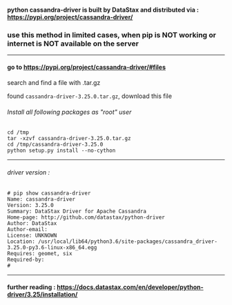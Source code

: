 #### python cassandra-driver is built by DataStax and distributed via : https://pypi.org/project/cassandra-driver/

### use this method in limited cases, when pip is NOT working or internet is NOT available on the server

---

#### go to https://pypi.org/project/cassandra-driver/#files

search and find a file with .tar.gz

found ` cassandra-driver-3.25.0.tar.gz `, download this file


###### Install all following packages as "root" user

```
cd /tmp
tar -xzvf cassandra-driver-3.25.0.tar.gz
cd /tmp/cassandra-driver-3.25.0
python setup.py install --no-cython
```

---

###### driver version :

```
# pip show cassandra-driver
Name: cassandra-driver
Version: 3.25.0
Summary: DataStax Driver for Apache Cassandra
Home-page: http://github.com/datastax/python-driver
Author: DataStax
Author-email:
License: UNKNOWN
Location: /usr/local/lib64/python3.6/site-packages/cassandra_driver-3.25.0-py3.6-linux-x86_64.egg
Requires: geomet, six
Required-by:
#
```

---

#### further reading : https://docs.datastax.com/en/developer/python-driver/3.25/installation/

